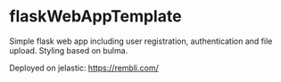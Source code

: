# flaskWebAppTemplate

Simple flask web app including user registration, authentication and file upload. Styling based on bulma. 

Deployed on jelastic: https://rembli.com/
